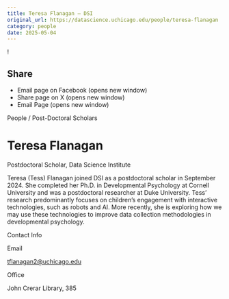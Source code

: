 ```yaml
---
title: Teresa Flanagan – DSI
original_url: https://datascience.uchicago.edu/people/teresa-flanagan
category: people
date: 2025-05-04
---
```


<!-- Table-like structure detected -->

!

## Share

* Email page on Facebook (opens new window)
* Share page on X (opens new window)
* Email Page (opens new window)

<!-- Table-like structure detected -->

People / Post-Doctoral Scholars

# Teresa Flanagan

Postdoctoral Scholar, Data Science Institute

Teresa (Tess) Flanagan joined DSI as a postdoctoral scholar in September 2024. She completed her Ph.D. in Developmental Psychology at Cornell University and was a postdoctoral researcher at Duke University. Tess’ research predominantly focuses on children’s engagement with interactive technologies, such as robots and AI. More recently, she is exploring how we may use these technologies to improve data collection methodologies in developmental psychology.

Contact Info

Email

[tflanagan2@uchicago.edu](mailto:tflanagan2@uchicago.edu)

Office

John Crerar Library, 385